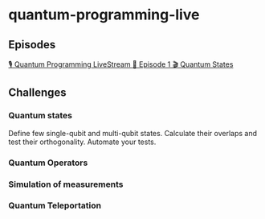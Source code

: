 # quantum-programming-live

## Episodes

[🎙️ Quantum Programming LiveStream 🔴 Episode 1 🎬 Quantum States](https://youtu.be/F7vxR64R3Tw)

## Challenges

### Quantum states

Define few single-qubit and multi-qubit states. Calculate their overlaps and test their orthogonality. Automate your tests.

### Quantum Operators

### Simulation of measurements

### Quantum Teleportation
